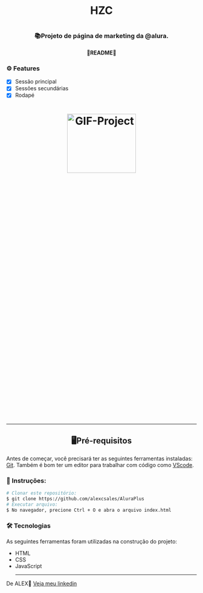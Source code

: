<h1 align='center'>HZC<h1>
<h3 align='center'>📚Projeto de página de marketing da @alura.</h3>

<h4 align='center'>🚧README🚧</h4>

### ⚙ Features
- [x] Sessão principal<br>
- [x] Sessões secundárias<br>
- [x] Rodapé<br>
  
 <h1 align="center">
  <img height="20%" width="60%" src="src/image/readme.gif" alt="GIF-Project"/>
<h1/>
  <hr>
  
<h2 align='center'>🖥️Pré-requisitos</h2>
  <p>Antes de começar, você precisará ter as seguintes ferramentas instaladas: <a href='https://git-scm.com/downloads'>Git<a>. Também é bom ter um editor para trabalhar com código como <a href='https://code.visualstudio.com/download'>VScode<a/>.</p>
    
 ### 📖 Instruções:
    
 ```bash
 # Clonar este repositório:
 $ git clone https://github.com/alexcsales/AluraPlus
 # Executar arquivo:
 $ No navegador, precione Ctrl + O e abra o arquivo index.html
 ```
    
 ### 🛠 Tecnologias
 As seguintes ferramentas foram utilizadas na construção do projeto:
   - HTML<br>
   - CSS<br>
 - JavaScript
    <hr>
    
  <p>De ALEX🤘 <a href='https://www.linkedin.com/in/alexsales-dev/'>Veja meu linkedin<a></p>

